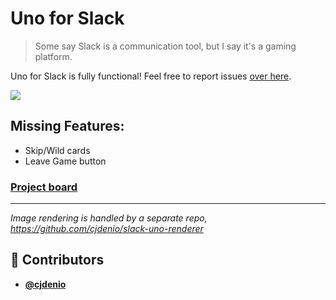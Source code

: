 <!-- DO NOT REMOVE - contributor_list:data:start:["cjdenio"]:end -->

# Uno for Slack

> Some say Slack is a communication tool, but I say it's a gaming platform.

Uno for Slack is fully functional! Feel free to report issues [over here](https://github.com/cjdenio/slack-uno/issues).

![](https://cloud-cfqwrizot.vercel.app/image.png)

## Missing Features:

- Skip/Wild cards
- Leave Game button

### [Project board](https://github.com/cjdenio/slack-uno/projects/1)

---

_Image rendering is handled by a separate repo, https://github.com/cjdenio/slack-uno-renderer_

<!-- DO NOT REMOVE - contributor_list:start -->

## 👥 Contributors

- **[@cjdenio](https://github.com/cjdenio)**

<!-- DO NOT REMOVE - contributor_list:end -->
